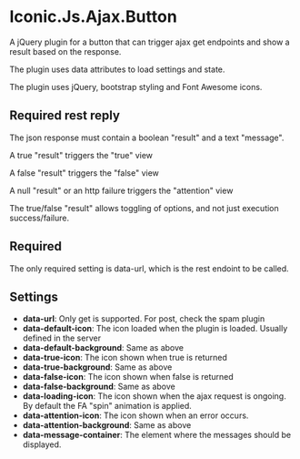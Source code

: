 # Iconic.Js.Ajax.Button

A jQuery plugin for a button that can trigger ajax get endpoints and show a result based on the response.

The plugin uses data attributes to load settings and state.

The plugin uses jQuery, bootstrap styling and Font Awesome icons.

## Required rest reply

The json response must contain a boolean "result" and a text "message".

A true "result" triggers the "true" view

A false "result" triggers the "false" view

A null "result" or an http failure triggers the "attention" view

The true/false "result" allows toggling of options, and not just execution success/failure.

## Required
The only required setting is data-url, which is the rest endoint to be called.

## Settings
- **data-url**: Only get is supported. For post, check the spam plugin
- **data-default-icon**: The icon loaded when the plugin is loaded. Usually defined in the server
- **data-default-background**: Same as above
- **data-true-icon**: The icon shown when true is returned
- **data-true-background**: Same as above
- **data-false-icon**: The icon shown when false is returned
- **data-false-background**: Same as above
- **data-loading-icon**: The icon shown when the ajax request is ongoing. By default the FA "spin" animation is applied.
- **data-attention-icon**: The icon shown when an error occurs.
- **data-attention-background**: Same as above
- **data-message-container**: The element where the messages should be displayed.